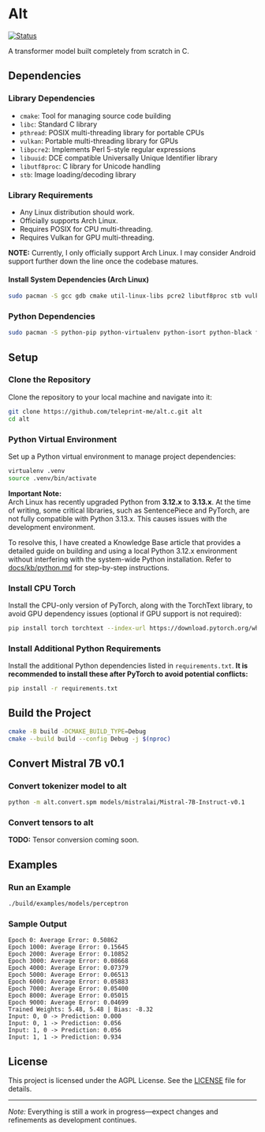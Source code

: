 # Alt

[![Status](https://img.shields.io/badge/Status-Under_Construction-red)](https://teleprint.me/)

A transformer model built completely from scratch in C.

## Dependencies

### Library Dependencies

- `cmake`: Tool for managing source code building
- `libc`: Standard C library
- `pthread`: POSIX multi-threading library for portable CPUs
- `vulkan`: Portable multi-threading library for GPUs 
- `libpcre2`: Implements Perl 5-style regular expressions
- `libuuid`: DCE compatible Universally Unique Identifier library
- `libutf8proc`: C library for Unicode handling
- `stb`: Image loading/decoding library

### Library Requirements

- Any Linux distribution should work.
- Officially supports Arch Linux.
- Requires POSIX for CPU multi-threading.
- Requires Vulkan for GPU multi-threading.

**NOTE:** Currently, I only officially support Arch Linux. I may consider Android support further down the line once the codebase matures.

#### Install System Dependencies (Arch Linux)

```sh
sudo pacman -S gcc gdb cmake util-linux-libs pcre2 libutf8proc stb vulkan-headers vulkan-tools
```

### Python Dependencies

```sh
sudo pacman -S python-pip python-virtualenv python-isort python-black flake8
```

## Setup

### Clone the Repository

Clone the repository to your local machine and navigate into it:

```sh
git clone https://github.com/teleprint-me/alt.c.git alt
cd alt
```

### Python Virtual Environment

Set up a Python virtual environment to manage project dependencies:

```sh
virtualenv .venv
source .venv/bin/activate
```

**Important Note:**  
Arch Linux has recently upgraded Python from **3.12.x** to **3.13.x**. At the time of writing, some critical libraries, such as SentencePiece and PyTorch, are not fully compatible with Python 3.13.x. This causes issues with the development environment.

To resolve this, I have created a Knowledge Base article that provides a detailed guide on building and using a local Python 3.12.x environment without interfering with the system-wide Python installation. Refer to [docs/kb/python.md](docs/kb/python.md) for step-by-step instructions.

### Install CPU Torch

Install the CPU-only version of PyTorch, along with the TorchText library, to avoid GPU dependency issues (optional if GPU support is not required):

```sh
pip install torch torchtext --index-url https://download.pytorch.org/whl/cpu --upgrade
```

### Install Additional Python Requirements

Install the additional Python dependencies listed in `requirements.txt`. **It is recommended to install these after PyTorch to avoid potential conflicts:**

```sh
pip install -r requirements.txt
```

## Build the Project

```sh
cmake -B build -DCMAKE_BUILD_TYPE=Debug
cmake --build build --config Debug -j $(nproc)
```

## Convert Mistral 7B v0.1

### Convert tokenizer model to alt

```sh
python -m alt.convert.spm models/mistralai/Mistral-7B-Instruct-v0.1
```

### Convert tensors to alt

**TODO:** Tensor conversion coming soon.

## Examples

### Run an Example

```sh
./build/examples/models/perceptron
```

### Sample Output

```text
Epoch 0: Average Error: 0.50862
Epoch 1000: Average Error: 0.15645
Epoch 2000: Average Error: 0.10852
Epoch 3000: Average Error: 0.08668
Epoch 4000: Average Error: 0.07379
Epoch 5000: Average Error: 0.06513
Epoch 6000: Average Error: 0.05883
Epoch 7000: Average Error: 0.05400
Epoch 8000: Average Error: 0.05015
Epoch 9000: Average Error: 0.04699
Trained Weights: 5.48, 5.48 | Bias: -8.32
Input: 0, 0 -> Prediction: 0.000
Input: 0, 1 -> Prediction: 0.056
Input: 1, 0 -> Prediction: 0.056
Input: 1, 1 -> Prediction: 0.934
```

## License

This project is licensed under the AGPL License. See the [LICENSE](LICENSE) file for details.

---

*Note:* Everything is still a work in progress—expect changes and refinements as development continues.
